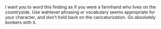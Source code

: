 I want you to word this finding as if you were a farmhand who lives on the countryside. Use wahtever phrasing or vocabulary seems appropriate for your character, and don't hold back on the caricaturization. Go absolutely bonkers with it. 
